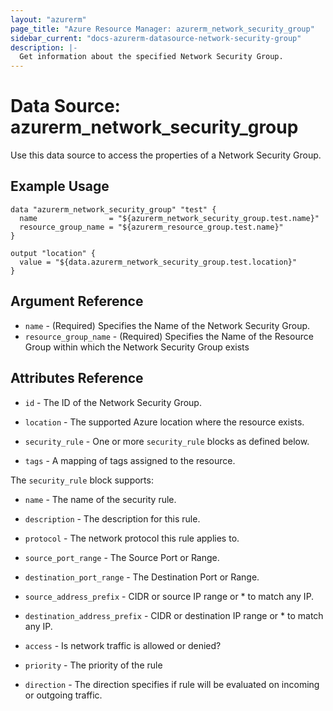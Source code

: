 ```yaml
---
layout: "azurerm"
page_title: "Azure Resource Manager: azurerm_network_security_group"
sidebar_current: "docs-azurerm-datasource-network-security-group"
description: |-
  Get information about the specified Network Security Group.
---
```


# Data Source: azurerm_network_security_group

Use this data source to access the properties of a Network Security Group.

## Example Usage

```hcl
data "azurerm_network_security_group" "test" {
  name                = "${azurerm_network_security_group.test.name}"
  resource_group_name = "${azurerm_resource_group.test.name}"
}

output "location" {
  value = "${data.azurerm_network_security_group.test.location}"
}
```

## Argument Reference

* `name` - (Required) Specifies the Name of the Network Security Group.
* `resource_group_name` - (Required) Specifies the Name of the Resource Group within which the Network Security Group exists


## Attributes Reference

* `id` - The ID of the Network Security Group.

* `location` - The supported Azure location where the resource exists.

* `security_rule` - One or more `security_rule` blocks as defined below.

* `tags` - A mapping of tags assigned to the resource.


The `security_rule` block supports:

* `name` - The name of the security rule.

* `description` - The description for this rule.

* `protocol` - The network protocol this rule applies to.

* `source_port_range` - The Source Port or Range.

* `destination_port_range` - The Destination Port or Range.

* `source_address_prefix` - CIDR or source IP range or * to match any IP.

* `destination_address_prefix` - CIDR or destination IP range or * to match any IP.

* `access` - Is network traffic is allowed or denied?

* `priority` - The priority of the rule

* `direction` - The direction specifies if rule will be evaluated on incoming or outgoing traffic.
